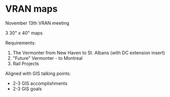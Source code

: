 VRAN maps
====

November 13th VRAN meeting

3 30" x 40" maps

Requirements:

1. The Vermonter from New Haven to St. Albans (with DC extension insert)
2. "Future" Vermonter - to Montreal
3. Rail Projects


Aligned with GIS talking points:
- 2-3 GIS accomplishments
- 2-3 GIS goals
